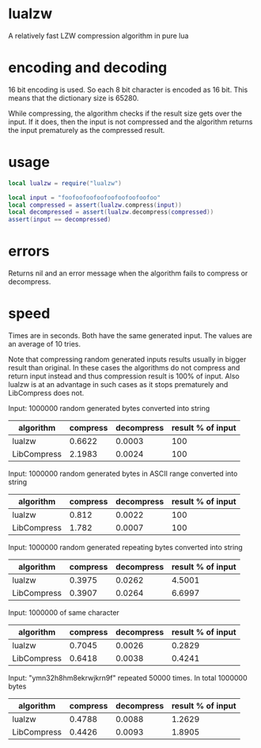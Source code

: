 # lualzw
A relatively fast LZW compression algorithm in pure lua

# encoding and decoding
16 bit encoding is used. So each 8 bit character is encoded as 16 bit.
This means that the dictionary size is 65280.

While compressing, the algorithm checks if the result size gets over the input. If it does, then the input is not compressed and the algorithm returns the input prematurely as the compressed result.

# usage
```lua
local lualzw = require("lualzw")

local input = "foofoofoofoofoofoofoofoofoo"
local compressed = assert(lualzw.compress(input))
local decompressed = assert(lualzw.decompress(compressed))
assert(input == decompressed)
```

# errors
Returns nil and an error message when the algorithm fails to compress or decompress.

# speed
Times are in seconds.
Both have the same generated input.
The values are an average of 10 tries.

Note that compressing random generated inputs results usually in bigger result than original. In these cases the algorithms do not compress and return input instead and thus compression result is 100% of input. Also lualzw is at an advantage in such cases as it stops prematurely and LibCompress does not.

Input: 1000000 random generated bytes converted into string

algorithm|compress|decompress|result % of input
---------|--------|----------|-------------
lualzw|0.6622|0.0003|100
LibCompress|2.1983|0.0024|100

Input: 1000000 random generated bytes in ASCII range converted into string

algorithm|compress|decompress|result % of input
---------|--------|----------|-------------
lualzw|0.812|0.0022|100
LibCompress|1.782|0.0007|100

Input: 1000000 random generated repeating bytes converted into string

algorithm|compress|decompress|result % of input
---------|--------|----------|-------------
lualzw|0.3975|0.0262|4.5001
LibCompress|0.3907|0.0264|6.6997

Input: 1000000 of same character

algorithm|compress|decompress|result % of input
---------|--------|----------|-------------
lualzw|0.7045|0.0026|0.2829
LibCompress|0.6418|0.0038|0.4241

Input: "ymn32h8hm8ekrwjkrn9f" repeated 50000 times. In total 1000000 bytes

algorithm|compress|decompress|result % of input
---------|--------|----------|-------------
lualzw|0.4788|0.0088|1.2629
LibCompress|0.4426|0.0093|1.8905
